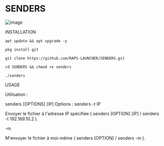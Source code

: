 # SENDERS

![image](https://github.com/RAPS-LAUNCHER/SENDERS/assets/143559207/7342feba-30a7-49e2-9cf4-62f1c1123d16)


INSTALLATION

```
apt update && apt upgrade -y
```


```
pkg install git
```

```
git clone https://github.com/RAPS-LAUNCHER/SENDERS.git
```

```
cd SENDERS && chmod +x senders
```

```
./senders
```
USAGE

Utilisation : 

senders [OPTIONS] [IP]
Options :
senders -t IP  

Envoyer le fichier à l'adresse IP spécifiée ( senders [OPTION] [IP] / senders -t 192.169.10.2 ).


  -m          
  
  M'envoyer le fichier à moi-même ( senders [OPTION] / senders -m ).
